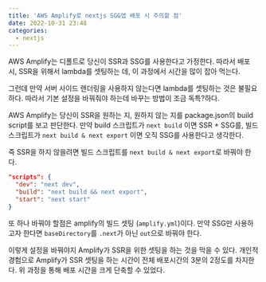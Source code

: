 ```yaml
---
title: 'AWS Amplify로 nextjs SGG앱 배포 시 주의할 점'
date: 2022-10-31 23:48
categories:
  - nextjs
---
```


AWS Amplify는 디폴트로 당신이 SSR과 SSG를 사용한다고 가정한다. 따라서 배포 시, SSR을 위해서 lambda를 셋팅하는 데, 이 과정에서 시간을 많이 잡아 먹는다.

그런데 만약 서버 사이드 렌더링을 사용하지 않는다면 lambda를 셋팅하는 것은 불필요하다. 따라서 기본 설정을 바꿔줘야 하는데 바꾸는 방법이 조금 독특?하다.

AWS Amplify는 당신이 SSR을 원하는 지, 원하지 않는 지를 package.json의 build script를 보고 판단한다. 만약 build 스크립트가 `next build` 이면 SSR + SSG를, 빌드 스크립트가 `next build & next export` 이면 오직 SSG를 사용한다고 생각한다.

즉 SSR을 하지 않을려면 빌드 스크립트를 `next build & next export`로 바꿔야 한다.

```json
"scripts": {
  "dev": "next dev",
  "build": "next build && next export",
  "start": "next start"
}
```

또 하나 바꿔야 할점은 amplify의 빌드 셋팅 (`amplify.yml`)이다. 만약 SSG만 사용하고자 한다면 `baseDirectory`를 `.next`가 아닌 `out`으로 바꿔야 한다.

이렇게 설정을 바꿔야지 Amplify가 SSR을 위한 셋팅을 하는 것을 막을 수 있다. 개인적 경험으로 Amplify가 SSR 셋팅을 하는 시간이 전체 배포시간의 3분의 2정도를 차지한다. 위 과정을 통해 배포 시간을 크게 단축할 수 있었다.
